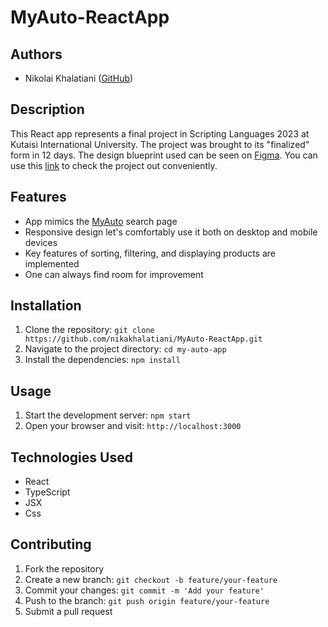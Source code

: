 # MyAuto-ReactApp

## Authors
- Nikolai Khalatiani ([GitHub](https://github.com/nikakhalatiani))

## Description
This React app represents a final project in Scripting Languages 2023 at Kutaisi International University. The project was brought to its "finalized" form in 12 days. The design blueprint used can be seen on [Figma](https://www.figma.com/file/3nSihbBwlOFtuuRCcHtIDp/test-myauto?type=design&node-id=0-1). You can use this [link](https://nikakhalatiani.github.io/MyAuto-ReactApp/?fbclid=IwAR1v9JGAarXI13E--nIBiFiiL44IzUOckUrLM4jSTbsstgSXIMtYqptOvGw_aem_th_AcXo-eVP98LgW4zpsvvgOxf_nE3ABQRlIFn8UJ0i7v0M7UEcINQlczpkaEyYc64rWAA) to check the project out conveniently.

## Features
- App mimics the [MyAuto](https://www.myauto.ge) search page
- Responsive design let's comfortably use it both on desktop and mobile devices
- Key features of sorting, filtering, and displaying products are implemented
- One can always find room for improvement

## Installation
1. Clone the repository: `git clone https://github.com/nikakhalatiani/MyAuto-ReactApp.git`
2. Navigate to the project directory: `cd my-auto-app`
3. Install the dependencies: `npm install`

## Usage
1. Start the development server: `npm start`
2. Open your browser and visit: `http://localhost:3000`

## Technologies Used
- React
- TypeScript
- JSX
- Css

## Contributing
1. Fork the repository
2. Create a new branch: `git checkout -b feature/your-feature`
3. Commit your changes: `git commit -m 'Add your feature'`
4. Push to the branch: `git push origin feature/your-feature`
5. Submit a pull request
